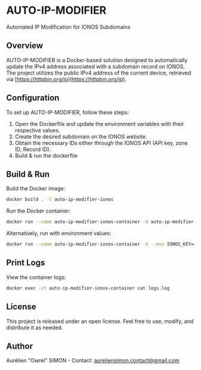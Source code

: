 # AUTO-IP-MODIFIER

Automated IP Modification for IONOS Subdomains

## Overview

AUTO-IP-MODIFIER is a Docker-based solution designed to automatically update the IPv4 address associated with a subdomain record on IONOS. The project utilizes the public IPv4 address of the current device, retrieved via [https://httpbin.org/ip](https://httpbin.org/ip).

## Configuration

To set up AUTO-IP-MODIFIER, follow these steps:

1. Open the Dockerfile and update the environment variables with their respective values.
2. Create the desired subdomain on the IONOS website.
3. Obtain the necessary IDs either through the IONOS API (API key, zone ID, Record ID).
4. Build & run the dockerfile

## Build & Run

Build the Docker image:

```bash
docker build . -t auto-ip-modifier-ionos
```

Run the Docker container:

```bash
docker run --name auto-ip-modifier-ionos-container -d auto-ip-modifier-ionos
```

Alternatively, run with environment values:

```bash
docker run --name auto-ip-modifier-ionos-container -d --env IONOS_KEY=<IONOS_KEY> --env IONOS_ZONE_ID=<IONOS_ZONE_ID> --env IONOS_RECORD_ID=<IONOS_RECORD_ID> auto-ip-modifier-ionos
```

## Print Logs

View the container logs:

```bash
docker exec -it auto-ip-modifier-ionos-container cat logs.log
```

## License

This project is released under an open license. Feel free to use, modify, and distribute it as needed.

## Author

Aurélien "Owrel" SIMON - Contact: aureliensimon.contact@gmail.com